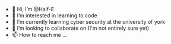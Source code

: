 - 👋 Hi, I’m @Half-E
- 👀 I’m interested in learning to code 
- 🌱 I’m currently learning cyber security at the university of york
- 💞️ I’m looking to collaborate on (I'm not entirely sure yet)
- 📫 How to reach me ...

<!---
Half-E/Half-E is a ✨ special ✨ repository because its `README.md` (this file) appears on your GitHub profile.
You can click the Preview link to take a look at your changes.
--->
